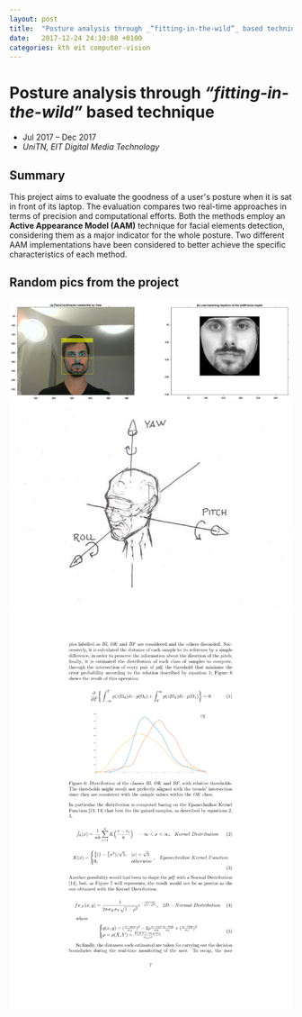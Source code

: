 ```yaml
---
layout: post
title:  "Posture analysis through _“fitting-in-the-wild”_ based technique"
date:   2017-12-24 24:10:08 +0100
categories: kth eit computer-vision
---
```


# Posture analysis through _“fitting-in-the-wild”_ based technique
* Jul 2017 – Dec 2017
* _UniTN, EIT Digital Media Technology_

## Summary
This project aims to evaluate the goodness of a user's posture when it is sat in front of its laptop. The evaluation compares two real-time approaches in terms of precision and computational efforts. Both the methods employ an **Active Appearance Model (AAM)** technique for facial elements detection, considering them as a major indicator for the whole posture. Two different AAM implementations have been considered to better achieve the specific characteristics of each method.

## Random pics from the project
![aam](/assets/img/2017-12-24-Posture-analysis-fitting-in-the-wild/aam.png)
![model-axis](/assets/img/2017-12-24-Posture-analysis-fitting-in-the-wild/model-axis.jpg)
![a-page-from-the-paper](/assets/img/2017-12-24-Posture-analysis-fitting-in-the-wild/page-from-the-paper.png)
